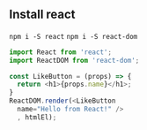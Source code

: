 
## Install react
`npm i -S react`
`npm i -S react-dom`

```js
import React from 'react';
import ReactDOM from 'react-dom';

const LikeButton = (props) => {
  return <h1>{props.name}</h1>;
}
ReactDOM.render(<LikeButton 
  name="Hello from React!" />
  , htmlEl);
```


